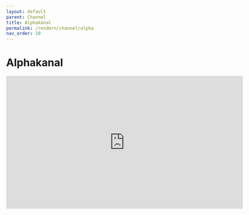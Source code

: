 ```yaml
---
layout: default
parent: Channel
title: Alphakanal
permalink: /rendern/channel/alpha
nav_order: 10
---
```

# Alphakanal

<iframe width="640" height="360" src="https://www.youtube.com/embed/-FrDQd8_s6M" frameborder="0" allow="accelerometer; autoplay; clipboard-write; encrypted-media; gyroscope; picture-in-picture" allowfullscreen></iframe>
